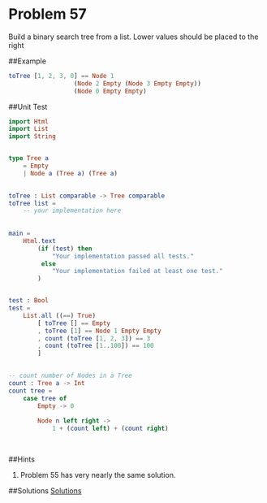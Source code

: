 # Problem 57

Build a binary search tree from a list. Lower values should be placed to the right

##Example 
```elm
toTree [1, 2, 3, 0] == Node 1 
                  (Node 2 Empty (Node 3 Empty Empty)) 
                  (Node 0 Empty Empty)
```

##Unit Test
```elm
import Html
import List
import String


type Tree a
    = Empty
    | Node a (Tree a) (Tree a)
    

toTree : List comparable -> Tree comparable
toTree list =
    -- your implementation here
                
  
main =
    Html.text
        (if (test) then
            "Your implementation passed all tests."
         else
            "Your implementation failed at least one test."
        )


test : Bool
test =
    List.all ((==) True)
        [ toTree [] == Empty
        , toTree [1] == Node 1 Empty Empty
        , count (toTree [1, 2, 3]) == 3
        , count (toTree [1..100]) == 100
        ]

    
-- count number of Nodes in a Tree    
count : Tree a -> Int
count tree = 
    case tree of 
        Empty -> 0
        
        Node n left right ->
            1 + (count left) + (count right)
  
  
```

##Hints
1. Problem 55 has very nearly the same solution. 

##Solutions
[Solutions](../s/s57.md)
